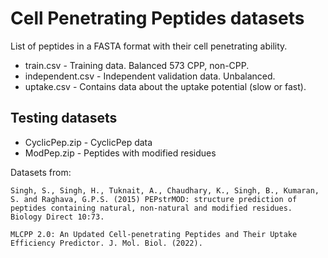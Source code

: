# Cell Penetrating Peptides datasets
List of peptides in a FASTA format with their cell penetrating ability. 

* train.csv - Training data. Balanced 573 CPP, non-CPP.
* independent.csv - Independent validation data. Unbalanced.
* uptake.csv - Contains data about the uptake potential (slow or fast).

## Testing datasets
* CyclicPep.zip - CyclicPep data
* ModPep.zip - Peptides with modified residues

Datasets from:

```
Singh, S., Singh, H., Tuknait, A., Chaudhary, K., Singh, B., Kumaran, S. and Raghava, G.P.S. (2015) PEPstrMOD: structure prediction of peptides containing natural, non-natural and modified residues. Biology Direct 10:73.

MLCPP 2.0: An Updated Cell-penetrating Peptides and Their Uptake Efficiency Predictor. J. Mol. Biol. (2022).
```
